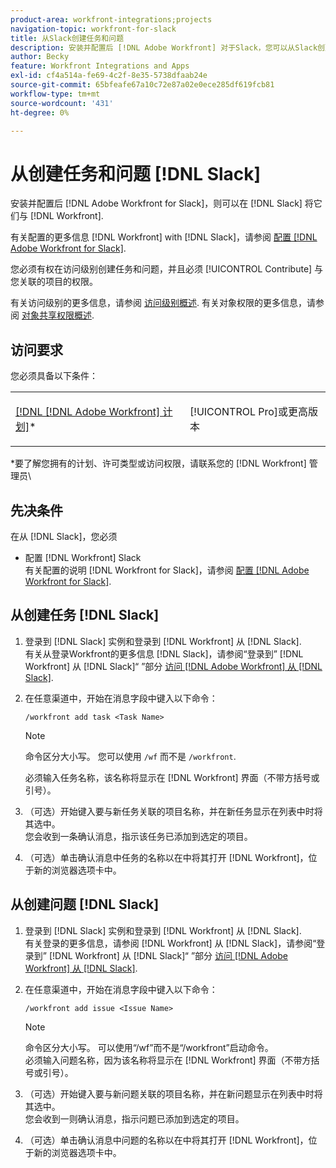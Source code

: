 ```yaml
---
product-area: workfront-integrations;projects
navigation-topic: workfront-for-slack
title: 从Slack创建任务和问题
description: 安装并配置后 [!DNL Adobe Workfront] 对于Slack，您可以从Slack创建任务和问题，并将它们与Workfront中的项目相关联。
author: Becky
feature: Workfront Integrations and Apps
exl-id: cf4a514a-fe69-4c2f-8e35-5738dfaab24e
source-git-commit: 65bfeafe67a10c72e87a02e0ece285df619fcb81
workflow-type: tm+mt
source-wordcount: '431'
ht-degree: 0%

---
```


# 从创建任务和问题 [!DNL Slack]

安装并配置后 [!DNL Adobe Workfront for Slack]，则可以在 [!DNL Slack] 将它们与 [!DNL Workfront].

有关配置的更多信息 [!DNL Workfront] with [!DNL Slack]，请参阅 [配置 [!DNL Adobe Workfront for Slack]](../../workfront-integrations-and-apps/using-workfront-with-slack/configure-workfront-for-slack.md).

您必须有权在访问级别创建任务和问题，并且必须 [!UICONTROL Contribute] 与您关联的项目的权限。

有关访问级别的更多信息，请参阅 [访问级别概述](../../administration-and-setup/add-users/access-levels-and-object-permissions/access-levels-overview.md). 有关对象权限的更多信息，请参阅 [对象共享权限概述](../../workfront-basics/grant-and-request-access-to-objects/sharing-permissions-on-objects-overview.md).

## 访问要求

您必须具备以下条件：

<table style="table-layout:auto"> 
 <col> 
 </col> 
 <col> 
 </col> 
 <tbody> 
  <tr> 
   <td role="rowheader"><a href="https://www.workfront.com/plans" target="_blank">[!DNL [!DNL Adobe Workfront] 计划]</a>*</td> 
   <td> <p>[!UICONTROL Pro]或更高版本</p> </td> 
  </tr> 
 </tbody> 
</table>

&#42;要了解您拥有的计划、许可类型或访问权限，请联系您的 [!DNL Workfront] 管理员\

## 先决条件

在从 [!DNL Slack]，您必须

* 配置 [!DNL Workfront] Slack\
   有关配置的说明 [!DNL Workfront for Slack]，请参阅 [配置 [!DNL Adobe Workfront for Slack]](../../workfront-integrations-and-apps/using-workfront-with-slack/configure-workfront-for-slack.md).

## 从创建任务 [!DNL Slack]

1. 登录到 [!DNL Slack] 实例和登录到 [!DNL Workfront] 从 [!DNL Slack].\
   有关从登录Workfront的更多信息 [!DNL Slack]，请参阅“登录到” [!DNL Workfront] 从 [!DNL Slack]“ ”部分 [访问 [!DNL Adobe Workfront] 从 [!DNL Slack]](../../workfront-integrations-and-apps/using-workfront-with-slack/access-workfront-from-slack.md).

1. 在任意渠道中，开始在消息字段中键入以下命令：

   `/workfront add task <Task Name>`

   >[!NOTE]
   >
   >命令区分大小写。 您可以使用 `/wf` 而不是 `/workfront`.
   >  
   >必须输入任务名称，该名称将显示在 [!DNL Workfront] 界面（不带方括号或引号）。

1. （可选）开始键入要与新任务关联的项目名称，并在新任务显示在列表中时将其选中。\
   您会收到一条确认消息，指示该任务已添加到选定的项目。
1. （可选）单击确认消息中任务的名称以在中将其打开 [!DNL Workfront]，位于新的浏览器选项卡中。

## 从创建问题 [!DNL Slack]

1. 登录到 [!DNL Slack] 实例和登录到 [!DNL Workfront] 从 [!DNL Slack].\
   有关登录的更多信息，请参阅 [!DNL Workfront] 从 [!DNL Slack]，请参阅“登录到” [!DNL Workfront] 从 [!DNL Slack]“ ”部分 [访问 [!DNL Adobe Workfront] 从 [!DNL Slack]](../../workfront-integrations-and-apps/using-workfront-with-slack/access-workfront-from-slack.md).

1. 在任意渠道中，开始在消息字段中键入以下命令：

   `/workfront add issue <Issue Name>`

   >[!NOTE]
   >
   >命令区分大小写。 可以使用“/wf”而不是“/workfront”启动命令。 \
   >必须输入问题名称，因为该名称将显示在 [!DNL Workfront] 界面（不带方括号或引号）。

1. （可选）开始键入要与新问题关联的项目名称，并在新问题显示在列表中时将其选中。\
   您会收到一则确认消息，指示问题已添加到选定的项目。
1. （可选）单击确认消息中问题的名称以在中将其打开 [!DNL Workfront]，位于新的浏览器选项卡中。
